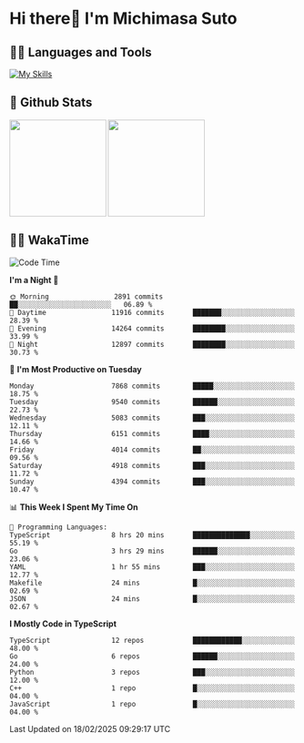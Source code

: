 # Hi there👋 I'm Michimasa Suto

## 🧑‍💻 Languages and Tools
[![My Skills](https://skillicons.dev/icons?i=ts,nextjs,react,vue,python,go,aws,docker,nodejs,redux,solidity,firebase,gcp,js,bootstrap,tailwind,materialui,html,css,wordpress,xd,figma,raspberrypi,arduino)](https://skillicons.dev)

<!--
**Suto-Michimasa/Suto-Michimasa** is a ✨ _special_ ✨ repository because its `README.md` (this file) appears on your GitHub profile.

Here are some ideas to get you started:

- 🔭 I’m currently working on ...
- 🌱 I’m currently learning ...
- 👯 I’m looking to collaborate on ...
- 🤔 I’m looking for help with ...
- 💬 Ask me about ...
- 📫 How to reach me: ...
- 😄 Pronouns: ...
- ⚡ Fun fact: ...
-->
## 💎 Github Stats

<div>
  <img height="170" align="left" src="https://github-readme-stats.vercel.app/api?username=Suto-michimasa&count_private=true&show_icons=true&theme=dark" />
  <img height="170" src="https://github-readme-stats.vercel.app/api/top-langs/?username=Suto-michimasa&langs_count=8&layout=compact&theme=dark" />
</div>

<!-- ## 🏆 GitHub Profile Trophy

<img width="800" src="https://github-profile-trophy.vercel.app/?username=Suto-michimasa&theme=onedark&no-frame=true"/>
 -->

## 🧑‍💻 WakaTime
<!--START_SECTION:waka-->
![Code Time](http://img.shields.io/badge/Code%20Time-616%20hrs%2023%20mins-blue)

**I'm a Night 🦉** 

```text
🌞 Morning                2891 commits        ██░░░░░░░░░░░░░░░░░░░░░░░   06.89 % 
🌆 Daytime                11916 commits       ███████░░░░░░░░░░░░░░░░░░   28.39 % 
🌃 Evening                14264 commits       ████████░░░░░░░░░░░░░░░░░   33.99 % 
🌙 Night                  12897 commits       ████████░░░░░░░░░░░░░░░░░   30.73 % 
```
📅 **I'm Most Productive on Tuesday** 

```text
Monday                   7868 commits        █████░░░░░░░░░░░░░░░░░░░░   18.75 % 
Tuesday                  9540 commits        ██████░░░░░░░░░░░░░░░░░░░   22.73 % 
Wednesday                5083 commits        ███░░░░░░░░░░░░░░░░░░░░░░   12.11 % 
Thursday                 6151 commits        ████░░░░░░░░░░░░░░░░░░░░░   14.66 % 
Friday                   4014 commits        ██░░░░░░░░░░░░░░░░░░░░░░░   09.56 % 
Saturday                 4918 commits        ███░░░░░░░░░░░░░░░░░░░░░░   11.72 % 
Sunday                   4394 commits        ███░░░░░░░░░░░░░░░░░░░░░░   10.47 % 
```


📊 **This Week I Spent My Time On** 

```text
💬 Programming Languages: 
TypeScript               8 hrs 20 mins       ██████████████░░░░░░░░░░░   55.19 % 
Go                       3 hrs 29 mins       ██████░░░░░░░░░░░░░░░░░░░   23.06 % 
YAML                     1 hr 55 mins        ███░░░░░░░░░░░░░░░░░░░░░░   12.77 % 
Makefile                 24 mins             █░░░░░░░░░░░░░░░░░░░░░░░░   02.69 % 
JSON                     24 mins             █░░░░░░░░░░░░░░░░░░░░░░░░   02.67 % 
```

**I Mostly Code in TypeScript** 

```text
TypeScript               12 repos            ████████████░░░░░░░░░░░░░   48.00 % 
Go                       6 repos             ██████░░░░░░░░░░░░░░░░░░░   24.00 % 
Python                   3 repos             ███░░░░░░░░░░░░░░░░░░░░░░   12.00 % 
C++                      1 repo              █░░░░░░░░░░░░░░░░░░░░░░░░   04.00 % 
JavaScript               1 repo              █░░░░░░░░░░░░░░░░░░░░░░░░   04.00 % 
```




 Last Updated on 18/02/2025 09:29:17 UTC
<!--END_SECTION:waka-->
